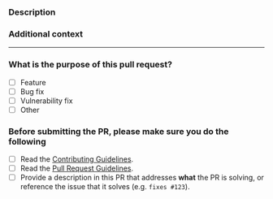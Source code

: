 <!-- Thank you for contributing! -->

### Description

<!-- Please insert your description here and provide especially info about the "what" this PR is solving -->

### Additional context

<!-- e.g. is there anything you'd like reviewers to focus on? -->

---

### What is the purpose of this pull request? <!-- (put an "X" next to an item) -->

- [ ] Feature
- [ ] Bug fix
- [ ] Vulnerability fix
- [ ] Other

### Before submitting the PR, please make sure you do the following

- [ ] Read the [Contributing Guidelines](https://github.com/krp-races/krp-sharedmemory-client/blob/main/CONTRIBUTING.md).
- [ ] Read the [Pull Request Guidelines](https://github.com/krp-races/krp-sharedmemory-client/blob/main/CONTRIBUTING.md#pull-request).
- [ ] Provide a description in this PR that addresses **what** the PR is solving, or reference the issue that it solves (e.g. `fixes #123`).
